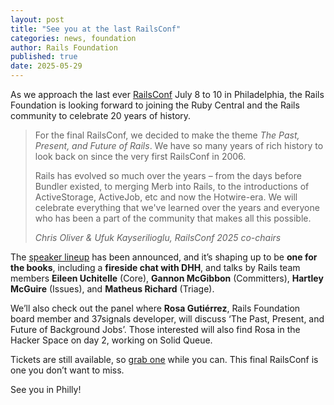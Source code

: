 ```yaml
---
layout: post
title: "See you at the last RailsConf"
categories: news, foundation
author: Rails Foundation
published: true
date: 2025-05-29
---
```


As we approach the last ever <a href="https://railsconf.org/">RailsConf</a> July 8 to 10 in Philadelphia, the Rails Foundation is looking forward to joining the Ruby Central and the Rails community to celebrate 20 years of history.

> For the final RailsConf, we decided to make the theme _The Past, Present, and Future of Rails_. We have so many years of rich history to look back on since the very first RailsConf in 2006.
> 
> Rails has evolved so much over the years – from the days before Bundler existed, to merging Merb into Rails, to the introductions of ActiveStorage, ActiveJob, etc and now the Hotwire-era. We will celebrate everything that we've learned over the years and everyone who has been a part of the community that makes all this possible.
>
> _Chris Oliver & Ufuk Kayserilioglu, RailsConf 2025 co-chairs_

The <a href="https://railsconf.org/speakers/">speaker lineup</a> has been announced, and it’s shaping up to be **one for the books**, including a **fireside chat with DHH**, and talks by Rails team members **Eileen Uchitelle** (Core), **Gannon McGibbon** (Committers), **Hartley McGuire** (Issues), and **Matheus Richard** (Triage).

We’ll also check out the panel where **Rosa Gutiérrez**, Rails Foundation board member and 37signals developer, will discuss ‘The Past, Present, and Future of Background Jobs’. Those interested will also find Rosa in the Hacker Space on day 2, working on Solid Queue.

Tickets are still available, so <a href="https://ti.to/railsconf/2025">grab one</a> while you can. This final RailsConf is one you don’t want to miss.

See you in Philly!
